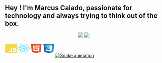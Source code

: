 ## Hey ! I'm Marcus Caiado, passionate for technology and always trying to think out of the box.
<div align="center">
  <a href="https://github.com/marcuscaiado">
  <img height="180em" src="https://github-readme-stats.vercel.app/api?username=marcuscaiado&show_icons=true&theme=dracula&include_all_commits=true&count_private=true"/>
  <img height="180em" src="https://github-readme-stats.vercel.app/api/top-langs/?username=marcuscaiado&layout=compact&langs_count=7&theme=dracula"/>
</div>
<div style="display: inline_block"><br>
  <img align="left" alt="Marcus-Js" height="30" width="40" src="https://raw.githubusercontent.com/devicons/devicon/master/icons/javascript/javascript-plain.svg">
  <img align="left" alt="Marcus-React" height="30" width="40" src="https://raw.githubusercontent.com/devicons/devicon/master/icons/react/react-original.svg">
  <img align="left" alt="Marcus-HTML" height="30" width="40" src="https://raw.githubusercontent.com/devicons/devicon/master/icons/html5/html5-original.svg">
  <img align="left" alt="Marcus-CSS" height="30" width="40" src="https://raw.githubusercontent.com/devicons/devicon/master/icons/css3/css3-original.svg">
</div>
  
  ##

<div> 
 
 
  ![Snake animation](https://github.com/marcuscaiado/marcuscaiado/blob/output/github-contribution-grid-snake.svg)
 
</div>
